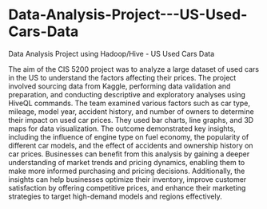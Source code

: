 # Data-Analysis-Project---US-Used-Cars-Data
Data Analysis Project using Hadoop/Hive - US Used Cars Data


The aim of the CIS 5200 project was to analyze a large dataset of used cars in the US to understand the factors affecting their prices. The project involved sourcing data from Kaggle, performing data validation and preparation, and conducting descriptive and exploratory analyses using HiveQL commands. The team examined various factors such as car type, mileage, model year, accident history, and number of owners to determine their impact on used car prices. They used bar charts, line graphs, and 3D maps for data visualization. The outcome demonstrated key insights, including the influence of engine type on fuel economy, the popularity of different car models, and the effect of accidents and ownership history on car prices. Businesses can benefit from this analysis by gaining a deeper understanding of market trends and pricing dynamics, enabling them to make more informed purchasing and pricing decisions. Additionally, the insights can help businesses optimize their inventory, improve customer satisfaction by offering competitive prices, and enhance their marketing strategies to target high-demand models and regions effectively.
